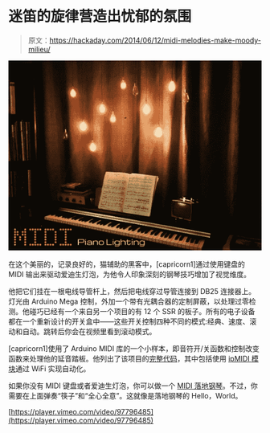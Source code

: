 # 迷笛的旋律营造出忧郁的氛围

> 原文：<https://hackaday.com/2014/06/12/midi-melodies-make-moody-milieu/>

![MIDI piano lights](img/ac8b4e983a1dabbcd90c758b89d60cfc.png)

在这个美丽的，记录良好的，猫辅助的黑客中，[capricorn1]通过使用键盘的 MIDI 输出来驱动爱迪生灯泡，为他令人印象深刻的钢琴技巧增加了视觉维度。

他把它们挂在一根电线导管杆上，然后把电线穿过导管连接到 DB25 连接器上。灯光由 Arduino Mega 控制，外加一个带有光耦合器的定制屏蔽，以处理过零检测。他碰巧已经有一个来自另一个项目的有 12 个 SSR 的板子。所有的电子设备都在一个重新设计的开关盒中——这些开关控制四种不同的模式:经典、速度、滚动和自动。跳转后你会在视频里看到滚动模式。

[capricorn1]使用了 Arduino MIDI 库的一个小样本，即音符开/关函数和控制改变函数来处理他的延音踏板。他列出了该项目的[完整代码](http://www.instructables.com/files/orig/FC7/0JNJ/HW8SZTBC/FC70JNJHW8SZTBC.ino)，其中包括使用 [ipMIDI 模块](http://www.nerds.de/en/ipmidi.html)通过 WiFi 实现自动化。

如果你没有 MIDI 键盘或者爱迪生灯泡，你可以做一个 [MIDI 落地钢琴](http://hackaday.com/2013/11/23/wireless-midi-floor-piano/)。不过，你需要在上面弹奏“筷子”和“全心全意”。这就像是落地钢琴的 Hello，World。

[https://player.vimeo.com/video/97796485](https://player.vimeo.com/video/97796485)